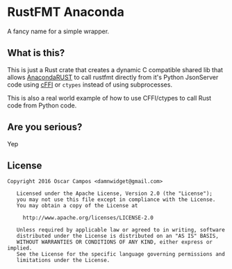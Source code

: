 # RustFMT Anaconda
A fancy name for a simple wrapper.

## What is this?
This is just a Rust crate that creates a dynamic C compatible shared lib that allows
[AnacondaRUST](https://github.com/DamnWidget/anaconda_rust) to call rustfmt directly from it's Python JsonServer code using
[cFFI](https://pypi.python.org/pypi/cffi) or `ctypes` instead of using subprocesses.

This is also a real world example of how to use CFFI/ctypes to call Rust code from Python code.

## Are you serious?
Yep

## License

```
Copyright 2016 Oscar Campos <damnwidget@gmail.com>

   Licensed under the Apache License, Version 2.0 (the "License");
   you may not use this file except in compliance with the License.
   You may obtain a copy of the License at

     http://www.apache.org/licenses/LICENSE-2.0

   Unless required by applicable law or agreed to in writing, software
   distributed under the License is distributed on an "AS IS" BASIS,
   WITHOUT WARRANTIES OR CONDITIONS OF ANY KIND, either express or implied.
   See the License for the specific language governing permissions and
   limitations under the License.
```
